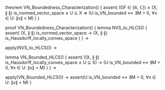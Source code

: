 theorem VN_Boundedness_Characterization() {
  assert(
    (GF ∈ {ℝ, ℂ}) ∧
    (X, ∥·∥) is_normed_vector_space ∧
    U ⊆ X ⇒
    (U is_VN_bounded ↔ ∃M > 0, ∀x ∈ U: ∥x∥ < M)
  )
}

proof VN_Boundedness_Characterization() {
  lemma NVS_to_HLCS() {
    assert(
      (X, ∥·∥) is_normed_vector_space →
      (X, ∥·∥) is_Hausdorff_locally_convex_space
    )
  } →
  
  apply(NVS_to_HLCS()) →
  
  lemma VN_Bounded_HLCS() {
    assert(
      ((X, ∥·∥) is_Hausdorff_locally_convex_space ∧
       U ⊆ X) →
      (U is_VN_bounded ↔ ∃M > 0, ∀x ∈ U: ∥x∥ < M)
    )
  } →
  
  apply(VN_Bounded_HLCS()) →
  assert(U is_VN_bounded ↔ ∃M > 0, ∀x ∈ U: ∥x∥ < M)
}
